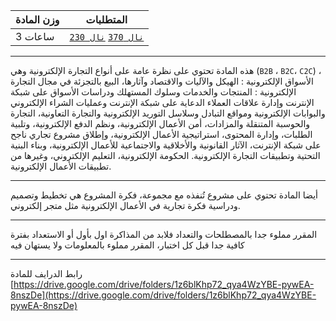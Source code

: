 | وزن المادة | المتطلبات |  
|---|---|  
| 3 ساعات | [`نال 370`](https://infosystems.blog/plan-study/course/IS-370) [`نال 230`](https://infosystems.blog/plan-study/course/IS-230) |

---

<!-- start -->

هذه المادة تحتوي على نظرة عامة على أنواع التجارة الإلكترونية وهي (`B2B` ، `B2C`، `C2C`) ، الأسواق الإلكترونية : الهيكل
والآليات والاقتصاد وآثارها، البيع بالتجزئة في مجال التجارة الإلكترونية : المنتجات والخدمات وسلوك المستهلك ودراسات
الأسواق على شبكة الإنترنت وإدارة علاقات العملاء الدعاية على شبكة الإنترنت وعمليات الشراء الإلكتروني والبوابات
الإلكترونية ومواقع التبادل وسلاسل التوريد الإلكترونية والتجارة التعاونية، التجارة والحوسبة المتنقلة والمزادات، أمن
الأعمال الإلكترونية، ونظم الدفع الإلكترونية، وتلبية الطلبات، وإدارة المحتوى، استراتيجية الأعمال الإلكترونية، وإطلاق
مشروع تجاري ناجح على شبكة الإنترنت، الآثار القانونية والأخلاقية والاجتماعية للأعمال الإلكترونية، وبناء البنية التحتية
وتطبيقات التجارة الإلكترونية. الحكومة الإلكترونية، التعليم الإلكتروني، وغيرها من تطبيقات الأعمال الإلكترونية.

---
أيضا المادة تحتوي على مشروع تُنفذه مع مجموعة، فكرة المشروع هي تخطيط وتصميم ودراسية فكرة تجارية في الأعمال الإلكترونية
مثل متجر إلكتروني.

---
المقرر مملوء جدا بالمصطلحات والتعداد فلابد من المذاكرة اول بأول أو الاستعداد بفترة كافية
جدا قبل كل اختبار، المقرر مملوء بالمعلومات ولا يستهان فيه

---
رابط الدرايف للمادة
[https://drive.google.com/drive/folders/1z6blKhp72_qya4WzYBE-pywEA-8nszDe](https://drive.google.com/drive/folders/1z6blKhp72_qya4WzYBE-pywEA-8nszDe)
